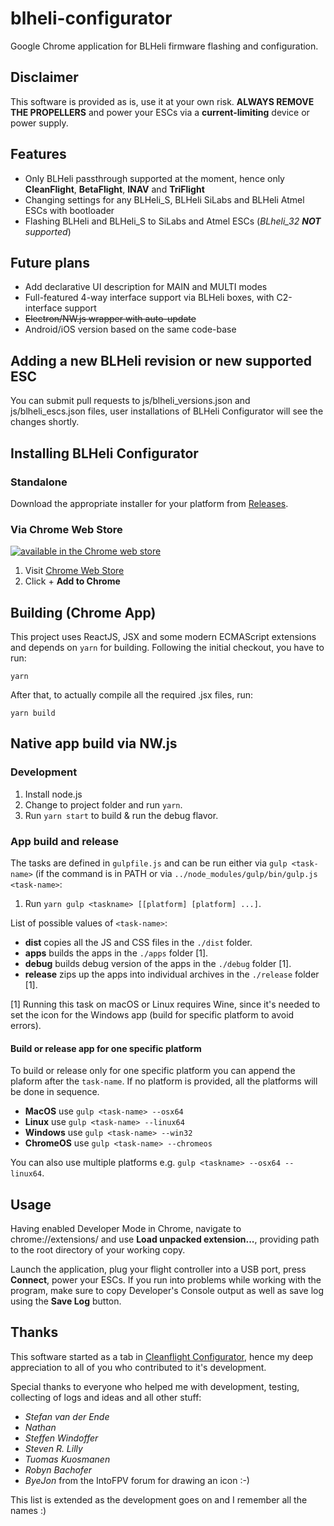 # blheli-configurator

Google Chrome application for BLHeli firmware flashing and configuration.

## Disclaimer

This software is provided as is, use it at your own risk. **ALWAYS REMOVE THE PROPELLERS** and power your ESCs via a **current-limiting** device or power supply.

## Features

* Only BLHeli passthrough supported at the moment, hence only **CleanFlight**,  **BetaFlight**, **INAV** and **TriFlight**
* Changing settings for any BLHeli_S, BLHeli SiLabs and BLHeli Atmel ESCs with bootloader
* Flashing BLHeli and BLHeli_S to SiLabs and Atmel ESCs (*BLheli_32 **NOT** supported*)

## Future plans

* Add declarative UI description for MAIN and MULTI modes
* Full-featured 4-way interface support via BLHeli boxes, with C2-interface support
* ~~Electron/NW.js wrapper with auto-update~~
* Android/iOS version based on the same code-base

## Adding a new BLHeli revision or new supported ESC

You can submit pull requests to js/blheli_versions.json and js/blheli_escs.json files, user installations of BLHeli Configurator will see the changes shortly.

## Installing BLHeli Configurator

### Standalone

Download the appropriate installer for your platform from [Releases](https://github.com/mathiasvr/bluejay-configurator/releases).

### Via Chrome Web Store

[![available in the Chrome web store](https://developer.chrome.com/webstore/images/ChromeWebStore_Badge_v2_206x58.png)](https://chrome.google.com/webstore/detail/blheli-configurator/mejfjggmbnocnfibbibmoogocnjbcjnk)

 1. Visit [Chrome Web Store](https://chrome.google.com/webstore/detail/blheli-configurator/mejfjggmbnocnfibbibmoogocnjbcjnk)
 2. Click + **Add to Chrome**

## Building (Chrome App)

This project uses ReactJS, JSX and some modern ECMAScript extensions and depends on `yarn` for building.
Following the initial checkout, you have to run:
```
yarn
```
After that, to actually compile all the required .jsx files, run:
```
yarn build
```

## Native app build via NW.js

### Development

1. Install node.js
2. Change to project folder and run `yarn`.
3. Run `yarn start` to build & run the debug flavor.

### App build and release

The tasks are defined in `gulpfile.js` and can be run either via `gulp <task-name>` (if the command is in PATH or via `../node_modules/gulp/bin/gulp.js <task-name>`:

1. Run `yarn gulp <taskname> [[platform] [platform] ...]`.

List of possible values of `<task-name>`:
* **dist** copies all the JS and CSS files in the `./dist` folder.
* **apps** builds the apps in the `./apps` folder [1].
* **debug** builds debug version of the apps in the `./debug` folder [1].
* **release** zips up the apps into individual archives in the `./release` folder [1].

[1] Running this task on macOS or Linux requires Wine, since it's needed to set the icon for the Windows app (build for specific platform to avoid errors).

#### Build or release app for one specific platform
To build or release only for one specific platform you can append the plaform after the `task-name`.
If no platform is provided, all the platforms will be done in sequence.

* **MacOS** use `gulp <task-name> --osx64`
* **Linux** use `gulp <task-name> --linux64`
* **Windows** use `gulp <task-name> --win32`
* **ChromeOS** use `gulp <task-name> --chromeos`

You can also use multiple platforms e.g. `gulp <taskname> --osx64 --linux64`.


## Usage

Having enabled Developer Mode in Chrome, navigate to chrome://extensions/ and use **Load unpacked extension...**, providing path to the root directory of your working copy.

Launch the application, plug your flight controller into a USB port, press **Connect**, power your ESCs.
If you run into problems while working with the program, make sure to copy Developer's Console output as well as save log using the **Save Log** button.

## Thanks

This software started as a tab in [Cleanflight Configurator](https://github.com/cleanflight/cleanflight-configurator), hence my deep appreciation to all of you who contributed to it's development.

Special thanks to everyone who helped me with development, testing, collecting of logs and ideas and all other stuff:
* *Stefan van der Ende*
* *Nathan*
* *Steffen Windoffer*
* *Steven R. Lilly*
* *Tuomas Kuosmanen*
* *Robyn Bachofer*
* *ByeJon* from the IntoFPV forum for drawing an icon :-)

This list is extended as the development goes on and I remember all the names :)
